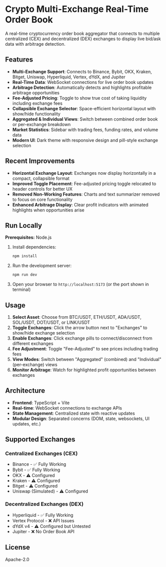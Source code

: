 # Crypto Multi-Exchange Real-Time Order Book

A real-time cryptocurrency order book aggregator that connects to multiple centralized (CEX) and decentralized (DEX) exchanges to display live bid/ask data with arbitrage detection.

## Features

- **Multi-Exchange Support**: Connects to Binance, Bybit, OKX, Kraken, Bitget, Uniswap, Hyperliquid, Vertex, dYdX, and Jupiter
- **Real-Time Data**: WebSocket connections for live order book updates
- **Arbitrage Detection**: Automatically detects and highlights profitable arbitrage opportunities
- **Fee-Adjusted Pricing**: Toggle to show true cost of taking liquidity including exchange fees
- **Collapsible Exchange Selector**: Space-efficient horizontal layout with show/hide functionality
- **Aggregated & Individual Views**: Switch between combined order book or per-exchange breakdown
- **Market Statistics**: Sidebar with trading fees, funding rates, and volume data
- **Modern UI**: Dark theme with responsive design and pill-style exchange selection

## Recent Improvements

- **Horizontal Exchange Layout**: Exchanges now display horizontally in a compact, collapsible format
- **Improved Toggle Placement**: Fee-adjusted pricing toggle relocated to header controls for better UX
- **Removed Non-Working Features**: Charts and text summarizer removed to focus on core functionality
- **Enhanced Arbitrage Display**: Clear profit indicators with animated highlights when opportunities arise

## Run Locally

**Prerequisites:** Node.js

1. Install dependencies:
   ```bash
   npm install
   ```

2. Run the development server:
   ```bash
   npm run dev
   ```

3. Open your browser to `http://localhost:5173` (or the port shown in terminal)

## Usage

1. **Select Asset**: Choose from BTC/USDT, ETH/USDT, ADA/USDT, SOL/USDT, DOT/USDT, or LINK/USDT
2. **Toggle Exchanges**: Click the arrow button next to "Exchanges" to show/hide exchange selection
3. **Enable Exchanges**: Click exchange pills to connect/disconnect from different exchanges
4. **Fee Adjustment**: Toggle "Fee-Adjusted" to see prices including trading fees
5. **View Modes**: Switch between "Aggregated" (combined) and "Individual" (per-exchange) views
6. **Monitor Arbitrage**: Watch for highlighted profit opportunities between exchanges

## Architecture

- **Frontend**: TypeScript + Vite
- **Real-time**: WebSocket connections to exchange APIs
- **State Management**: Centralized state with reactive updates
- **Modular Design**: Separated concerns (DOM, state, websockets, UI updates, etc.)

## Supported Exchanges

### Centralized Exchanges (CEX)
- Binance - ✅ Fully Working
- Bybit - ✅ Fully Working  
- OKX - ⚠️ Configured
- Kraken - ⚠️ Configured
- Bitget - ⚠️ Configured
- Uniswap (Simulated) - ⚠️ Configured

### Decentralized Exchanges (DEX)
- Hyperliquid - ✅ Fully Working
- Vertex Protocol - ❌ API Issues
- dYdX v4 - ⚠️ Configured but Untested
- Jupiter - ❌ No Order Book API

## License

Apache-2.0
